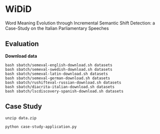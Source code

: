 # WiDiD
Word Meaning Evolution through Incremental Semantic Shift Detection: a Case-Study on the Italian Parliamentary Speeches

## Evaluation
<b> Download data </b>
```
bash sbatch/semeval-english-download.sh datasets
bash sbatch/semeval-swedish-download.sh datasets
bash sbatch/semeval-latin-download.sh datasets
bash sbatch/semeval-german-download.sh datasets
bash sbatch/rushifteval-russian-download.sh datasets
bash sbatch/diacrita-italian-download.sh datasets
bash sbatch/lscdiscovery-spanish-download.sh datasets
```

## Case Study
```
unzip data.zip
```

```
python case-study-application.py
```
